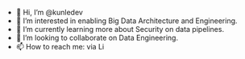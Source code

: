 - 👋 Hi, I’m @kunledev
- 👀 I’m interested in enabling Big Data Architecture and Engineering.
- 🌱 I’m currently learning more about Security on data pipelines.
- 💞️ I’m looking to collaborate on Data Engineering.
- 📫 How to reach me: via Li

<!---
kunledev/kunledev is a ✨ special ✨ repository because its `README.md` (this file) appears on your GitHub profile.
You can click the Preview link to take a look at your changes.
--->
